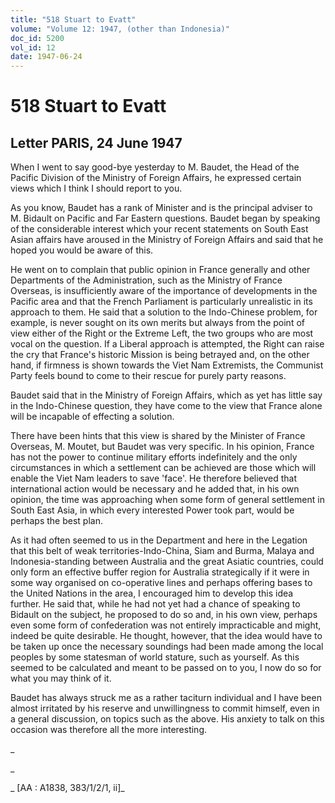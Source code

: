 ```yaml
---
title: "518 Stuart to Evatt"
volume: "Volume 12: 1947, (other than Indonesia)"
doc_id: 5200
vol_id: 12
date: 1947-06-24
---
```


# 518 Stuart to Evatt

## Letter PARIS, 24 June 1947

When I went to say good-bye yesterday to M. Baudet, the Head of the Pacific Division of the Ministry of Foreign Affairs, he expressed certain views which I think I should report to you.

As you know, Baudet has a rank of Minister and is the principal adviser to M. Bidault on Pacific and Far Eastern questions. Baudet began by speaking of the considerable interest which your recent statements on South East Asian affairs have aroused in the Ministry of Foreign Affairs and said that he hoped you would be aware of this.

He went on to complain that public opinion in France generally and other Departments of the Administration, such as the Ministry of France Overseas, is insufficiently aware of the importance of developments in the Pacific area and that the French Parliament is particularly unrealistic in its approach to them. He said that a solution to the Indo-Chinese problem, for example, is never sought on its own merits but always from the point of view either of the Right or the Extreme Left, the two groups who are most vocal on the question. If a Liberal approach is attempted, the Right can raise the cry that France's historic Mission is being betrayed and, on the other hand, if firmness is shown towards the Viet Nam Extremists, the Communist Party feels bound to come to their rescue for purely party reasons.

Baudet said that in the Ministry of Foreign Affairs, which as yet has little say in the Indo-Chinese question, they have come to the view that France alone will be incapable of effecting a solution.

There have been hints that this view is shared by the Minister of France Overseas, M. Moutet, but Baudet was very specific. In his opinion, France has not the power to continue military efforts indefinitely and the only circumstances in which a settlement can be achieved are those which will enable the Viet Nam leaders to save 'face'. He therefore believed that international action would be necessary and he added that, in his own opinion, the time was approaching when some form of general settlement in South East Asia, in which every interested Power took part, would be perhaps the best plan.

As it had often seemed to us in the Department and here in the Legation that this belt of weak territories-Indo-China, Siam and Burma, Malaya and Indonesia-standing between Australia and the great Asiatic countries, could only form an effective buffer region for Australia strategically if it were in some way organised on co-operative lines and perhaps offering bases to the United Nations in the area, I encouraged him to develop this idea further. He said that, while he had not yet had a chance of speaking to Bidault on the subject, he proposed to do so and, in his own view, perhaps even some form of confederation was not entirely impracticable and might, indeed be quite desirable. He thought, however, that the idea would have to be taken up once the necessary soundings had been made among the local peoples by some statesman of world stature, such as yourself. As this seemed to be calculated and meant to be passed on to you, I now do so for what you may think of it.

Baudet has always struck me as a rather taciturn individual and I have been almost irritated by his reserve and unwillingness to commit himself, even in a general discussion, on topics such as the above. His anxiety to talk on this occasion was therefore all the more interesting.

_

_

_ [AA : A1838, 383/1/2/1, ii]_

